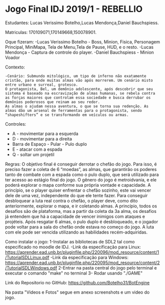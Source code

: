 # Jogo Final IDJ 2019/1 - REBELLIO

Estudantes: Lucas Verissimo Botelho,Lucas Mendonça,Daniel Bauchspiess.

Matriculas: 170109071,170149668,150078901.

Oque fizeram:
    -Lucas Verissimo Botelho - Boss, Minion, Fisica, Personagem Principal, MiniMapa, Tela de Menu,Tela de Pause, HUD, e o resto.
    -Lucas Mendonça - Captura de controle do player.
    -Daniel Bauchspiess - Minion Voador

Contexto:

    -Cenário: Submundo mitológico, um tipo de inferno não exatamente cristão, para onde muitas almas vão após morrerem. Um cenário misto entre urbano e surreal, grotesco.
    O protagonista, Bel, um demônio adolescente, após descobrir que seu sistema é baseado na escravização de almas humanas, se rebela contra as forças maiores que controlam essa sociedade e busca derrubar os demônios poderosos que reinam ao seu redor.
    As almas o ajudam nessa aventura, o que se torna sua redenção. As almas dão um arsenal de ferramentas para o protagonista, sendo “shapeshifters” e se transformando em veículos ou armas.

Controles:

- A - movimentar para a esquerda
- D - movimentar para a direita
- Barra de Espaço - Pular - Pulo duplo
- E - atacar com a espada
- Q - soltar um projetil

Regras:
    O objetivo final é conseguir derrotar o chefão do jogo. Para isso, é preciso fazer a coleta de 6 “moedas”, as almas, que garantirão os poderes tanto de
combate com a espada como o pulo duplo, que será utilizado para ter acesso ao estágio final do jogo. O gênero do jogo é metroidvania, e ele poderá explorar o mapa conforme sua própria vontade e capacidade.
  A princípio, se o player quiser enfrentar o chefão sozinho, este vai vencer dele de uma vez, independente do que ele tente fazer. Para conseguir desbloquear a
luta real contra o chefão, o player deve, como dito anteriormente, explorar o mapa, e ir coletando almas. A princípio, todos os desafios são de plataforma, mas a partir da coleta da 3a alma, os desafios já entendem que há a capacidade de vencer inimigos com ataques e projéteis.
  Após resgatar 6 almas, o pulo duplo é desbloqueado, e o jogador pode voltar para a sala do chefão onde estava no começo do jogo. A luta com ele pode ser
vencida utilizando as habilidades recém-adquiridas.

Como instalar o jogo:
    1-Instalar as bibliotecas de SDL2 tal como especificado no moodle de IDJ.
    -Link da especificação para Linux: https://aprender.ead.unb.br/pluginfile.php/220096/mod_resource/content/1/TutorialSDLLinux.pdf
    -Link da especificação para Windows: https://aprender.ead.unb.br/pluginfile.php/220095/mod_resource/content/2/TutorialSDLWindows.pdf
    2-Entrar na pasta central do jogo pelo terminal e executar o comando "make" no terminal
    3- Rodar usando "./GAME"

Link do Repositorio no GitHub: https://github.com/Botelho31/BotEngine

Na pasta "Videos e Fotos" segue em anexo screenshots e um video do jogo.
